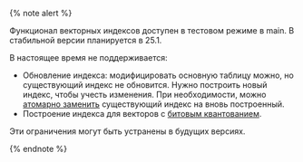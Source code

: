 {% note alert %}

Функционал векторных индексов доступен в тестовом режиме в main. В стабильной версии планируется в 25.1.

В настоящее время не поддерживается:

* Обновление индекса: модифицировать основную таблицу можно, но существующий индекс не обновится. Нужно построить новый индекс, чтобы учесть изменения. При необходимости, можно [атомарно заменить](../reference/ydb-cli/commands/secondary_index.md?version=main#rename) существующий индекс на вновь построенный.
* Построение индекса для векторов c [битовым квантованием](../yql/reference/udf/list/knn.md#functions-convert).

Эти ограничения могут быть устранены в будущих версиях.

{% endnote %}
